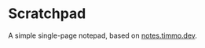 # Scratchpad

A simple single-page notepad, based on [notes.timmo.dev](https://github.com/timmo001/notes.timmo.dev).
